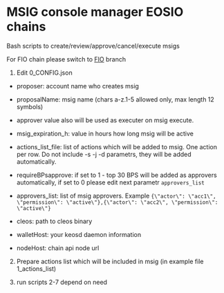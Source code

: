 # MSIG console manager EOSIO chains

Bash scripts to create/review/approve/cancel/execute msigs

For FIO chain please switch to [FIO](https://github.com/CryptoLions/MSIG_console_manager/tree/FIO) branch

1. Edit 0_CONFIG.json
- proposer: account name who creates msig
- proposalName: msig name (chars a-z.1-5 allowed only, max length 12 symbols)
- approver value also will be used as executer on msig execute.
- msig_expiration_h: value in hours how long msig will be active

- actions_list_file: list of actions which will be added to msig. One action per row. Do not include -s -j -d parametrs, they will be added automatically.

- requireBPsapprove: if set to 1 - top 30 BPS will be added as approvers automatically, if set to 0 please edit next parametr `approvers_list`
- approvers_list: list of msig approvers. Example `{\"actor\": \"acc1\", \"permission\": \"active\"},{\"actor\": \"acc2\", \"permission\": \"active\"}`

- cleos: path to cleos binary
- walletHost: your keosd daemon information
- nodeHost: chain api node url

2. Prepare actions list which will be included in msig (in example file 1_actions_list)

3. run scripts 2-7 depend on need
